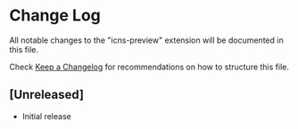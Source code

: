 # Change Log

All notable changes to the "icns-preview" extension will be documented in this file.

Check [Keep a Changelog](http://keepachangelog.com/) for recommendations on how to structure this file.

## [Unreleased]

- Initial release